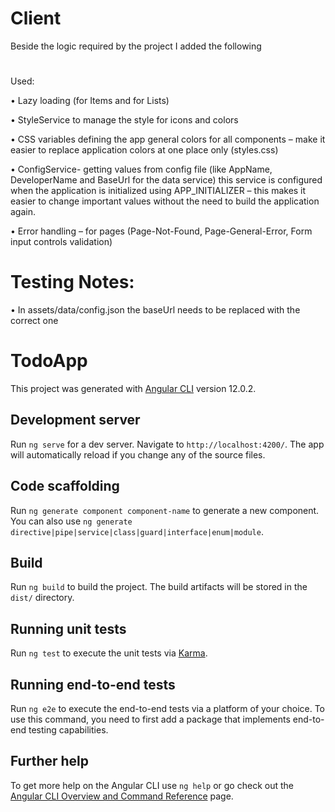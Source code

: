 # Client
Beside the logic required by the project I added the following 
# 
Used:

•	Lazy loading (for Items and for Lists)

•	StyleService to manage the style for icons and colors

•	CSS variables defining the app general colors for all components – make it easier to replace application colors at one place only (styles.css)

•	ConfigService- getting values from config file (like AppName, DeveloperName and BaseUrl for the data service) this service is configured when the application is initialized using APP_INITIALIZER – this makes it easier to change important values without the need to build the application again.

•	Error handling – for pages (Page-Not-Found, Page-General-Error, Form input controls validation)
# Testing Notes:
•	In assets/data/config.json the baseUrl needs to be replaced with the correct one





# TodoApp

This project was generated with [Angular CLI](https://github.com/angular/angular-cli) version 12.0.2.

## Development server

Run `ng serve` for a dev server. Navigate to `http://localhost:4200/`. The app will automatically reload if you change any of the source files.

## Code scaffolding

Run `ng generate component component-name` to generate a new component. You can also use `ng generate directive|pipe|service|class|guard|interface|enum|module`.

## Build

Run `ng build` to build the project. The build artifacts will be stored in the `dist/` directory.

## Running unit tests

Run `ng test` to execute the unit tests via [Karma](https://karma-runner.github.io).

## Running end-to-end tests

Run `ng e2e` to execute the end-to-end tests via a platform of your choice. To use this command, you need to first add a package that implements end-to-end testing capabilities.

## Further help

To get more help on the Angular CLI use `ng help` or go check out the [Angular CLI Overview and Command Reference](https://angular.io/cli) page.

